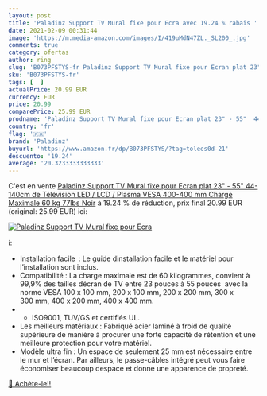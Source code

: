 ```yaml
---
layout: post
title: 'Paladinz Support TV Mural fixe pour Ecra avec 19.24 % rabais '
date: 2021-02-09 00:31:44
image: 'https://m.media-amazon.com/images/I/419uMdN47ZL._SL200_.jpg'
comments: true
category: ofertas
author: ring
slug: 'B073PFSTYS-fr Paladinz Support TV Mural fixe pour Ecran plat 23" - 55"...'
sku: 'B073PFSTYS-fr'
tags: [  ]
actualPrice: 20.99 EUR
currency: EUR
price: 20.99
comparePrice: 25.99 EUR
prodname: 'Paladinz Support TV Mural fixe pour Ecran plat 23" - 55"  44-140cm  de Télévision LED / LCD / Plasma  VESA 400-400 mm  Charge Maximale 60 kg 77lbs   Noir'
country: 'fr'
flag: '🇫🇷'
brand: 'Paladinz'
buyurl: 'https://www.amazon.fr/dp/B073PFSTYS/?tag=tolees0d-21'
descuento: '19.24'
average: '20.3233333333333'
---
```


C'est en vente [Paladinz Support TV Mural fixe pour Ecran plat 23" - 55"  44-140cm  de Télévision LED / LCD / Plasma  VESA 400-400 mm  Charge Maximale 60 kg 77lbs   Noir](https://www.amazon.fr/dp/B073PFSTYS/?tag=tolees0d-21)  à  19.24 % de réduction, prix final  20.99 EUR (original: 25.99 EUR) ici:

[![Paladinz Support TV Mural fixe pour Ecra](https://m.media-amazon.com/images/I/419uMdN47ZL._SL200_.jpg)](https://www.amazon.fr/dp/B073PFSTYS/?tag=tolees0d-21)

ℹ️:

- Installation facile  : Le guide dinstallation facile et le matériel pour l’installation sont inclus.
- Compatibilité : La charge maximale est de 60 kilogrammes, convient à 99,9% des tailles décran de TV entre 23 pouces à 55 pouces  avec la norme VESA 100 x 100 mm, 200 x 100 mm, 200 x 200 mm, 300 x 300 mm, 400 x 200 mm, 400 x 400 mm.
- - ISO9001, TUV/GS et certifiés UL.
- Les meilleurs matériaux : Fabriqué acier laminé à froid de qualité supérieure de manière à procurer une forte capacité de rétention et une meilleure protection pour votre matériel.
- Modèle ultra fin : Un espace de seulement 25 mm est nécessaire entre le mur et l’écran. Par ailleurs, le passe-câbles intégré peut vous faire économiser beaucoup despace et donne une apparence de propreté.

[🛒 Achète-le!!](https://www.amazon.fr/dp/B073PFSTYS/?tag=tolees0d-21)
